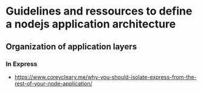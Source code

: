 # Guidelines and ressources to define a nodejs application architecture

## Organization of application layers

### In Express 

- https://www.coreycleary.me/why-you-should-isolate-express-from-the-rest-of-your-node-application/

